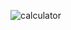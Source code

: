 ![calculator](https://user-images.githubusercontent.com/58976955/146757665-fba9aa52-7d75-4a1f-bb0b-b18d977652e0.png)
